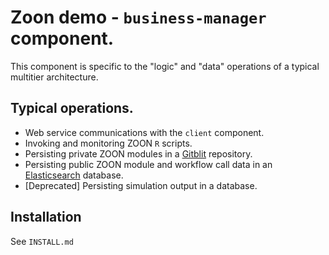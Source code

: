 # Zoon demo - `business-manager` component.

This component is specific to the "logic" and "data" operations of a typical multitier architecture.

## Typical operations.

 * Web service communications with the `client` component.
 * Invoking and monitoring ZOON `R` scripts.
 * Persisting private ZOON modules in a [Gitblit](http://www.gitblit.com/ "Gitblit home")
   repository.
 * Persisting public ZOON module and workflow call data in an [Elasticsearch](http://www.elastic.co/ "Elasticsearch home")
   database.
 * [Deprecated] Persisting simulation output in a database.

## Installation

See `INSTALL.md`